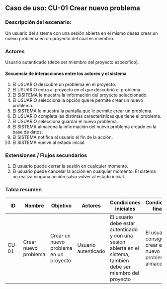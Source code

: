 ## Caso de uso: CU-01 Crear nuevo problema

### Descripción del escenario:

Un usuario del sistema con una sesión abierta en el mismo desea crear un nuevo problema en un proyecto del cual es miembro.

### Actores

Usuario autenticado (debe ser miembro del proyecto específico).

#### Secuencia de interacciones entre los actores y el sistema

1. El USUARIO descubre un problema en el proyecto.
2. El USUARIO entra al proyecto en el que descubrió el problema.
3. El SISITEMA le muestra la información del proyecto seleccionado.
4. El USUARIO selecciona la opción que le permite crear un nuevo problema.
5. El SISTEMA le muestra la pantalla que le permite crear un problema.
6. El USUARIO completa las distintas características que tiene el problema.
7. El USUARIO selecciona guardar el nuevo problema.
8. El SISTEMA almacena la información del nuevo problema creado en la base de datos.
9. El SISTEMA notifica al usuario el fin de la acción.
10. El SISTEMA vuelve al estado inicial.

### Extensiones / Flujos secundarios

1. El usuario puede cerrar la sesión en cualquier momento.
2. El usuario puede cancelar la acción en cualquier momento. El sistema no realiza ninguna acción salvo volver al estado inicial.


### Tabla resumen

| ID | Nombre | Objetivo | Actores | Condiciones iniciales | Condiciones finales |
| --- | --- | --- | --- | --- | --- |
| CU-01 | Crear nuevo problema | Crear un nuevo problema en un proyecto | Usuario autenticado | El usuario debe estar autenticado y con una sesión abierta en el sistema, también debe ser miembro del proyecto | El usuario consigue crear el nuevo problema y almacenarlo |